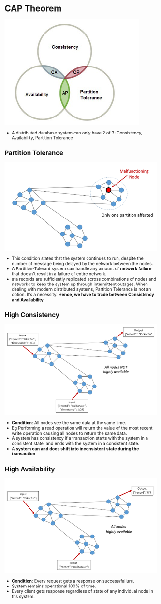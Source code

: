 # CAP Theorem 
![1_WPnv_6sG9k4oG3S1A09MDA](./img/1_WPnv_6sG9k4oG3S1A09MDA.jpeg)
* A distributed database system can only have 2 of 3: Consistency, Availability, Partition Tolerance

## Partition Tolerance
![1_qVoJNWH1osbrnOizRivF1A](./img/1_qVoJNWH1osbrnOizRivF1A.png)
* This condition states that the system continues to run, despite the number of message being delayed by the network between the nodes. 
* A Partition-Tolerant system can handle any amount of **network failure** that doesn't result in a failure of entire network. 
* ata records are sufficiently replicated across combinations of nodes and networks to keep the system up through intermittent outages. When dealing with modern distributed systems, Partition Tolerance is not an option. It’s a necessity. **Hence, we have to trade between Consistency and Availability.**

## High Consistency 
![1_UnG2G7_h0kqI9IHtnUk3qg](./img/1_UnG2G7_h0kqI9IHtnUk3qg.png)
* **Condition**: All nodes see the same data at the same time. 
* Eg Performing a read operation will return the value of the most recent write operation causing all nodes to return the same data. 
* A system has consistency if a transaction starts with the system in a consistent state, and ends with the system in a consistent state.
* A **system can and does shift into inconsistent state during the transaction** 

## High Availability 
![1_ABrjUrZAY6V1hEkFPYvC7A](./img/1_ABrjUrZAY6V1hEkFPYvC7A.png     )
* **Condition**: Every request gets a response on success/failure. 
* System remains operational 100% of time. 
* Every client gets response regardless of state of any individual node in ths system. 